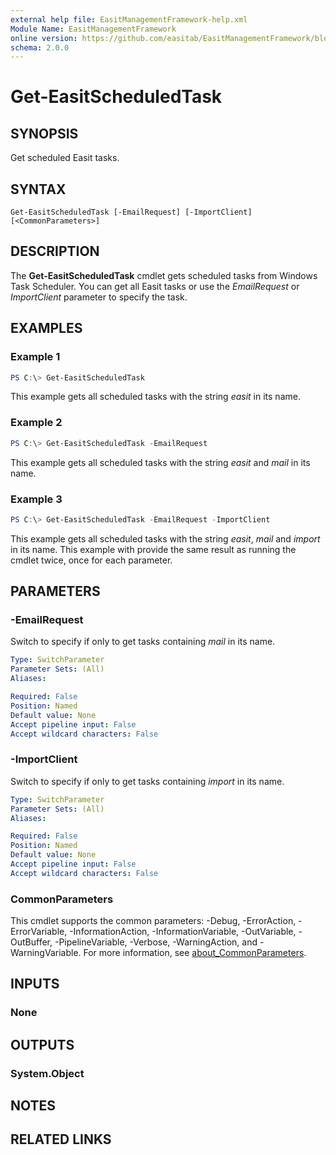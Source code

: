 ```yaml
---
external help file: EasitManagementFramework-help.xml
Module Name: EasitManagementFramework
online version: https://github.com/easitab/EasitManagementFramework/blob/development/docs/Get-EasitScheduledTask.md
schema: 2.0.0
---
```


# Get-EasitScheduledTask

## SYNOPSIS
Get scheduled Easit tasks.

## SYNTAX

```
Get-EasitScheduledTask [-EmailRequest] [-ImportClient] [<CommonParameters>]
```

## DESCRIPTION
The **Get-EasitScheduledTask** cmdlet gets scheduled tasks from Windows Task Scheduler. You can get all Easit tasks or use the *EmailRequest* or *ImportClient* parameter to specify the task.

## EXAMPLES

### Example 1
```powershell
PS C:\> Get-EasitScheduledTask
```

This example gets all scheduled tasks with the string *easit* in its name.

### Example 2
```powershell
PS C:\> Get-EasitScheduledTask -EmailRequest
```

This example gets all scheduled tasks with the string *easit* and *mail* in its name.

### Example 3
```powershell
PS C:\> Get-EasitScheduledTask -EmailRequest -ImportClient
```

This example gets all scheduled tasks with the string *easit*, *mail* and *import* in its name.
This example with provide the same result as running the cmdlet twice, once for each parameter.

## PARAMETERS

### -EmailRequest
Switch to specify if only to get tasks containing *mail* in its name.

```yaml
Type: SwitchParameter
Parameter Sets: (All)
Aliases:

Required: False
Position: Named
Default value: None
Accept pipeline input: False
Accept wildcard characters: False
```

### -ImportClient
Switch to specify if only to get tasks containing *import* in its name.

```yaml
Type: SwitchParameter
Parameter Sets: (All)
Aliases:

Required: False
Position: Named
Default value: None
Accept pipeline input: False
Accept wildcard characters: False
```

### CommonParameters
This cmdlet supports the common parameters: -Debug, -ErrorAction, -ErrorVariable, -InformationAction, -InformationVariable, -OutVariable, -OutBuffer, -PipelineVariable, -Verbose, -WarningAction, and -WarningVariable. For more information, see [about_CommonParameters](http://go.microsoft.com/fwlink/?LinkID=113216).

## INPUTS

### None

## OUTPUTS

### System.Object
## NOTES

## RELATED LINKS
